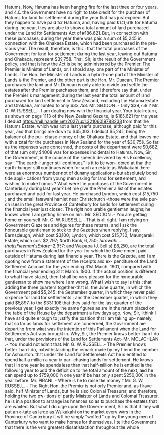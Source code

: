 Hatuma. Now, Hatuma has been hanging fire for the last three or four years, and 4.0. the Government have no right to take credit for the purchase of Hatuma for land for settlement during the year that has just expired. But they happen to have paid for Hatuma, and, having paid ₺141,618 for Hatuma during the year, they are able to show a total amount of land purchased under the Land for Settlements Act of #186.621. But, in connection with these purchases, during the year there was paid a sum of $5,245 in connection with the Ohakaea Estate, which had been purchased in the pre- vious year. The result, therefore, is this : that the total purchases of the Government for land for settlement during the last year, leaving out Hatuma and Ohakaca, represent $39,758. That, Sir, is the result of the Government policy, and that is how the Act is being administered by the Premier. The Premier is Minister of Lands, or, I should say. one part of the Minister of Lands. The Hon. the Minister of Lands is a hybrid-one part of the Minister of Lands is the Premier, and the other part is the Hon. Mr. Duncan. The Premier purchases the land and Mr. Duncan is only able to divide and settle the estates after the Premier purchases them, and I therefore say that, under the Premier's management, during the last year the total amount of land purchased for land settlement in New Zealand, excluding the Hatuma Estate and Ohakaea, amounted to only $33,758. Mr. SEDDON .- Only $39,758 ? Mr. G. W. RUSSELL. - I am dealing now with the financial year. Your total return, as shown on page 1113 of the New Zealand Gaze te, is $186.621 for the year. I deduct https://hdl.handle.net/2027/uc1.32106019788238 from that the Hatuma Estate, which was not a last year's purchase, although paid for this year, and that brings me down to $45,003. I deduct $5,245, being the balance of the pur- chase-money of the Ohakaca Estate, and that leaves me with a total for the purchases in New Zealand for the year of $30,758. So far as the expenses were concerned, the costs of the department were $0,682; of that sum only $4008 was for expenses incidental to Hatuma. Now, Sir, the Government, in the course of the speech delivered by His Excellency, say : "The earth-hunger still continues." Is it to be won- dored at that the earth-hunger still continues when for such an estate as Waikakahi there were an enormous number-not of dummy applications-but absolutely bond tide appli- cations from young men asking for land for settlement, and wishing to make homos ? What were the purchases of the Government in Canterbury during last year ? Let me give the Premier a list of the estates purchased and paid for last year. He purchased Lyndon, which cost $15,750 ; and the small farawahi hamlet near Christchurch -those were the sole pur- ch ises in the great Province of Canterbury for lands for settlement during the financial year just closed. The right hon urable gentleman laughs; he knows when I am getting home on him. Mr. SEDDON .- You are getting home on yourself. Mr. G. W. RUSSELL. - That is all right. I am relying on Government Giaze tes and figures for these returns, and I ask the honourable gentleman to stick to the Gazettes when replying. I say, Earnscleugh, which cost $3,100; Lyndon, which cost $15,750; Maungaraki Estate, which cost $2,797; North Bank, $6,750; Tarawahi- that is Freeman's Estate -$2,957: and Waipapa (J. Bell's) £8,250, are the total purchases in New Zealand for the year for which the Government paid outside of Hatuma during last financial year. There is the Gazette, and I am quoting now from a statement of the receipts and ex- penditure of the Land Settlement Account for the year ending 31st March, 1901, compared with the financial year ending 31st March. 1900. If the actual position is different to what I have stated, then I shall be very pleased for the honourable gentleman to show me where I am wrong. What I wish to say is this : that adding the three quarters together-that is, the June quarter, in which the Government paid $5,245: the September quarter, in which they never paid sixpence for land for settlements ; and the December quarter, in which they paid $5,897-to the $331,108 that they paid for the last quarter of the previous year, I get exactly the same figures as are in the return placed on the table of the House by the department a few days ago. Now, Sir, I think I have said quite enough to justify the position that I am taking up- namely, that so far as lands for settlement are concerned, the Government are departing from what was the intention of this Parliament when the Land for Settlements Act was brought in. Why, Sir, the Premier knows better than I do that, under the provisions of the Land for Settlements Act- Mr. MCLACHLAN .- You should not admit that. Mr. G. W. RUSSELL .- The Premier knows better than I do, notwithstanding the remark made by my friend the member for Ashburton. that under the Land for Settlements Act he is entitled to spend half a million a year in par- chasing lands for settlement. He knows that i in one year he spends less than that half-million he is entitled in the following year to add the deficit on to the total amount of the next, and he can spend up to $759,000 in one year if be has only spent $250,000 in the year before. Mr. PIRANI. - Where is he to raise the money ? Mr. G. W. RUSSELL. - The Right Hon. the Premier is not only Premier and, as I have said. half Minister of Lands, but he is also Colonial Treasurer, and therefore, holding the two pw- tions of partly Minister of Lands and Colomai Treasurer, he is in a position to arrange ias hnances so as to purchase the estates that are wanted. But what I do urge upon the Govern- ment, Sir. is that if they will put an e-tate as large as Waikakahi on the market every wors in the Province of Canterbury it will be simply "wolfed " up by the young men of Canterbury who want to make homes for themselves. I tell the Government that there is the vers greatest dissatisfaction throughout the whole 